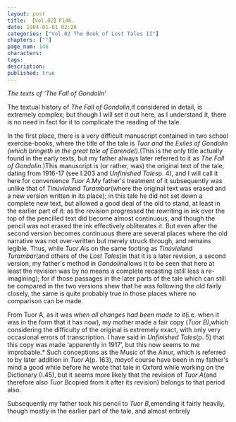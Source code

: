 ```yaml
---
layout: post
title: 【Vol.02】P146.
date: 1984-01-01 02:26
categories: ["Vol.02 The Book of Lost Tales II"]
chapters: [""]
page_num: 146
characters: 
tags: 
description: 
published: true
---
```


<I>The texts of ‘The Fall of Gondolin’</I>

The textual history of <I>The Fall of Gondolin</I>,if considered in detail, is extremely complex; but though I will set it out here, as I understand it, there is no need in fact for it to complicate the reading of the tale.

In the first place, there is a very difficult manuscript contained in two school exercise-books, where the title of the tale is <I>Tuor and the Exiles of Gondolin (which bringeth in the great tale of Earendel)</I>.(This is the only title actually found in the early texts, but my father always later referred to it as <I>The Fall of Gondolin</I>.)This manuscript is (or rather, was) the original text of the tale, dating from 1916-17 (see I.203 and <I>Unfinished Tales</I>p. 4), and I will call it here for convenience <I>Tuor A</I>.My father's treatment of it subsequently was unlike that of <I>Tinúviel</I>and <I>Turambar</I>(where the original text was erased and a new version written in its place); in this tale he did not set down a complete new text, but allowed a good deal of the old to stand, at least in the earlier part of it: as the revision progressed the rewriting in ink over the top of the pencilled text did become almost continuous, and though the pencil was not erased the ink effectively obliterates it. But even after the second version becomes continuous there are several places where the old narrative was not over-written but merely struck through, and remains legible. Thus, while <I>Tuor A</I>is on the same footing as <I>Tinúviel</I>and <I>Turambar</I>(and others of the <I>Lost Tales</I>)in that it is a later revision, a second version, my father's method in <I>Gondolin</I>allows it to be seen that here at least the revision was by no means a complete recasting (still less a re-imagining); for if those passages in the later parts of the tale which can still be compared in the two versions shew that he was following the old fairly closely, the same is quite probably true in those places where no comparison can be made.

From Tuor A, as it was <I>when all changes had been made to it</I>(i.e. when it was in the form that it has now), my mother made a fair copy (<I>Tuor B)</I>,which considering the difficulty of the original is extremely exact, with only very occasional errors of transcription. I have said in <I>Unfinished Tales</I>(p. 5) that this copy was made ‘apparently in 1917’, but this now seems to me improbable.\* Such conceptions as the Music of the Ainur, which is referred to by later addition in <I>Tuor A</I>(p. 163), <I>may</I>of course have been in my father's mind a good while before he wrote that tale in Oxford while working on the Dictionary (I.45), but it seems more likely that the revision of <I>Tuor A</I>(and therefore also <I>Tuor B</I>copied from it after its revision) belongs to that period also.

Subsequently my father took his pencil to <I>Tuor B</I>,emending it fairly heavily, though mostly in the earlier part of the tale, and almost entirely

